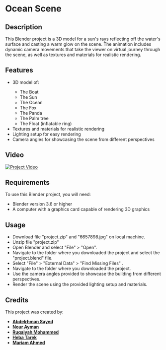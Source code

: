 # Ocean Scene
## Description
This Blender project is a 3D model for a sun's rays reflecting off the water's surface and casting a warm glow on the scene.
The animation includes dynamic camera movements that take the viewer on virtual journey through the scene,  as well as textures and materials for realistic rendering.

## Features
<ul>
  <li>3D model of:</li>
    <ul>
      <li>The Boat</li>
      <li>The Sun</li>
      <li>The Ocean</li>
      <li>The Fox</li>
      <li>The Panda</li>
      <li>The Palm tree</li>
      <li>The Float (inflatable ring)</li>
    </ul>
  </li>
  <li>Textures and materials for realistic rendering</li>
  <li>Lighting setup for easy rendering</li>
  <li>Camera angles for showcasing the scene from different perspectives</li>
</ul>

## Video

[![Project Video](https://img.youtube.com/vi/VIDEO_ID_HERE/0.jpg)]([https://youtu.be/4SuKPg8XxyQ])

## Requirements
To use this Blender project, you will need:
<ul>
 <li>Blender version 3.6 or higher</li>
 <li>A computer with a graphics card capable of rendering 3D graphics</li>
</ul>

## Usage
<ul>
 <li>Download file "project.zip" and "6657898.jpg" on local machine.</li>
 <li>Unzip file "project.zip"</li> 
 <li>Open Blender and select "File" > "Open".</li>
 <li>Navigate to the folder where you downloaded the project and select the "project.blend" file.</li>
 <li>Select "File" > "External Data" > "Find Missing Files" .</li>
 <li>Navigate to the folder where you downloaded the project.</li>
 <li>Use the camera angles provided to showcase the building from different perspectives.</li>
 <li>Render the scene using the provided lighting setup and materials.</li>
</ul>

## Credits
This project was created by:
- [**Abdelrhman Sayed**](https://github.com/Abdelrhman-Sayed70)
- [**Nour Ayman**](https://github.com/NourAyman10)
- [**Ruqaiyah Mohammed**](https://github.com/25Ruq)
- [**Heba Tarek**](https://github.com/hebatarekkamal) 
- [**Mariam Ahmed**](https://github.com/MariamAhmeddd)
